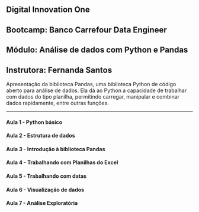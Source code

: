 ## Digital Innovation One

## Bootcamp: Banco Carrefour Data Engineer

## Módulo: Análise de dados com Python e Pandas

## Instrutora: Fernanda Santos

Apresentação da biblioteca Pandas, uma biblioteca Python de código aberto para análise de dados. Ela dá ao Python a capacidade de trabalhar com dados do tipo planilha, permitindo carregar, manipular e combinar dados rapidamente, entre outras funções.

------

#### Aula 1 - Python básico

#### Aula 2 - Estrutura de dados

#### Aula 3 - Introdução à biblioteca Pandas

#### Aula 4 - Trabalhando com Planilhas do Excel

#### Aula 5 - Trabalhando com datas

#### Aula 6 - Visualização de dados

#### Aula 7 - Análise Exploratória
